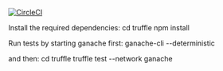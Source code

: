 [![CircleCI](https://circleci.com/gh/asiniscalchi/crypto-soccer/tree/master.svg?style=svg)](https://circleci.com/gh/asiniscalchi/crypto-soccer/tree/master)

Install the required dependencies:
cd truffle
npm install

Run tests by starting ganache first:
ganache-cli --deterministic

and then:
cd truffle
truffle test --network ganache
